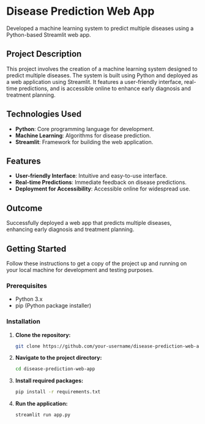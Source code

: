 # Disease Prediction Web App

Developed a machine learning system to predict multiple diseases using a Python-based Streamlit web app.

## Project Description

This project involves the creation of a machine learning system designed to predict multiple diseases. The system is built using Python and deployed as a web application using Streamlit. It features a user-friendly interface, real-time predictions, and is accessible online to enhance early diagnosis and treatment planning.

## Technologies Used

- **Python**: Core programming language for development.
- **Machine Learning**: Algorithms for disease prediction.
- **Streamlit**: Framework for building the web application.

## Features

- **User-friendly Interface**: Intuitive and easy-to-use interface.
- **Real-time Predictions**: Immediate feedback on disease predictions.
- **Deployment for Accessibility**: Accessible online for widespread use.

## Outcome

Successfully deployed a web app that predicts multiple diseases, enhancing early diagnosis and treatment planning.

## Getting Started

Follow these instructions to get a copy of the project up and running on your local machine for development and testing purposes.

### Prerequisites

- Python 3.x
- pip (Python package installer)

### Installation

1. **Clone the repository:**
    ```bash
    git clone https://github.com/your-username/disease-prediction-web-app.git
    ```
2. **Navigate to the project directory:**
    ```bash
    cd disease-prediction-web-app
    ```
3. **Install required packages:**
    ```bash
    pip install -r requirements.txt
    ```
4. **Run the application:**
    ```bash
    streamlit run app.py
    ```
